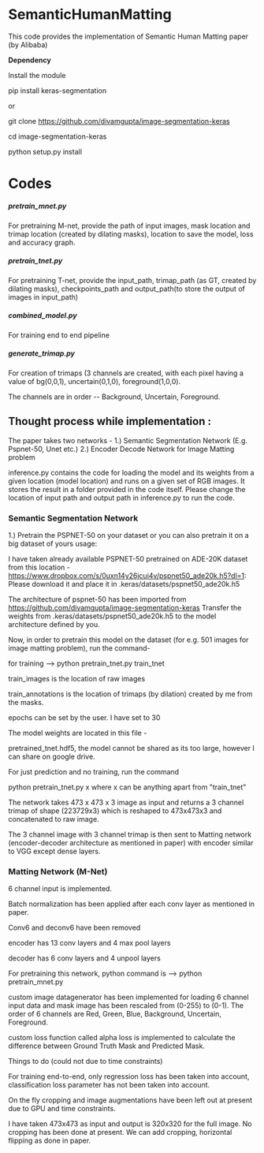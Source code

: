 # SemanticHumanMatting
This code provides the implementation of Semantic Human Matting paper (by Alibaba)


**Dependency**

Install the module

pip install keras-segmentation

or

git clone https://github.com/divamgupta/image-segmentation-keras

cd image-segmentation-keras

python setup.py install

# Codes

##### pretrain_mnet.py  

For pretraining M-net, provide the path of input images, mask location and trimap location (created by dilating masks), location to save the model, loss and accuracy graph.

##### pretrain_tnet.py 

For pretraining T-net, provide the input_path, trimap_path (as GT, created by dilating masks), checkpoints_path and output_path(to store the output of images in input_path)

##### combined_model.py 

For training end to end pipeline

##### generate_trimap.py

For creation of trimaps (3 channels are created, with each pixel having a value of bg(0,0,1), uncertain(0,1,0), foreground(1,0,0).

The channels are in order -- Background, Uncertain, Foreground.


## Thought process while implementation :

The paper takes two networks -
1.) Semantic Segmentation Network (E.g. Pspnet-50, Unet etc.)
2.) Encoder Decode Network for Image Matting problem

inference.py contains the code for loading the model and its weights from a given location (model location) and runs on a given set of RGB images. It stores the result in a folder provided in the code itself. Please change the location of input path and output path in inference.py to run the code.

### Semantic Segmentation Network

1.) Pretrain the PSPNET-50 on your dataset or you can also pretrain it on a big dataset of yours usage: 

I have taken already available PSPNET-50 pretrained on ADE-20K dataset from this location - 
https://www.dropbox.com/s/0uxn14y26jcui4v/pspnet50_ade20k.h5?dl=1:
Please download it and place it in .keras/datasets/pspnet50_ade20k.h5

The architecture of pspnet-50 has been imported from https://github.com/divamgupta/image-segmentation-keras
Transfer the weights from .keras/datasets/pspnet50_ade20k.h5 to the model architecture defined by you.

Now, in order to pretrain this model on the dataset (for e.g. 501 images for image matting problem),
run the command-

for training  --> python pretrain_tnet.py train_tnet

train_images is the location of raw images

train_annotations is the location of trimaps (by dilation) created by me from the masks.

epochs can be set by the user. I have set to 30

The model weights are located in this file -  

pretrained_tnet.hdf5, the model cannot be shared as its too large, however I can share on google drive.

For just prediction and no training, run the command

python pretrain_tnet.py x where x can be anything apart from "train_tnet"

The network takes 473 x 473 x 3 image as input and returns a 3 channel trimap of shape (223729x3) which is reshaped to 473x473x3 and concatenated to raw image.

The 3 channel image with 3 channel trimap is then sent to Matting network (encoder-decoder architecture as mentioned in paper) with encoder similar to VGG except dense layers.


### Matting Network (M-Net) 

6 channel input is implemented.

Batch normalization has been applied after each conv layer as mentioned in paper.

Conv6 and deconv6 have been removed

encoder has 13 conv layers and 4 max pool layers

decoder has 6 conv layers and 4 unpool layers

For pretraining this network, python command is --> python pretrain_mnet.py

custom image datagenerator has been implemented for loading 6 channel input data and mask image has been rescaled from (0-255) to (0-1). The order of 6 channels are Red, Green, Blue, Background, Uncertain, Foreground.

custom loss function called alpha loss is implemented to calculate the difference between Ground Truth Mask and Predicted Mask.


Things to do (could not due to time constraints)

For training end-to-end, only regression loss has been taken into account, classification loss parameter has not been taken into account.

On the fly cropping and image augmentations have been left out at present due to GPU and time constraints.

I have taken 473x473 as input and output is 320x320 for the full image. No cropping has been done at present. We can add cropping, horizontal flipping as done in paper. 




